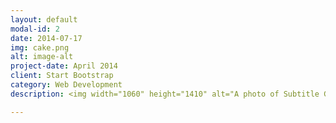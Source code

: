 ```yaml
---
layout: default
modal-id: 2
date: 2014-07-17
img: cake.png
alt: image-alt
project-date: April 2014
client: Start Bootstrap
category: Web Development
description: <img width="1060" height="1410" alt="A photo of Subtitle Group"  src="http://openmindclub.qiniudn.com/Yixuan/image/zimuzu.png">

---
```

